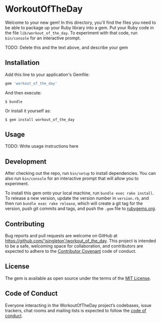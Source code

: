 # WorkoutOfTheDay

Welcome to your new gem! In this directory, you'll find the files you need to be able to package up your Ruby library into a gem. Put your Ruby code in the file `lib/workout_of_the_day`. To experiment with that code, run `bin/console` for an interactive prompt.

TODO: Delete this and the text above, and describe your gem

## Installation

Add this line to your application's Gemfile:

```ruby
gem 'workout_of_the_day'
```

And then execute:

    $ bundle

Or install it yourself as:

    $ gem install workout_of_the_day

## Usage

TODO: Write usage instructions here

## Development

After checking out the repo, run `bin/setup` to install dependencies. You can also run `bin/console` for an interactive prompt that will allow you to experiment.

To install this gem onto your local machine, run `bundle exec rake install`. To release a new version, update the version number in `version.rb`, and then run `bundle exec rake release`, which will create a git tag for the version, push git commits and tags, and push the `.gem` file to [rubygems.org](https://rubygems.org).

## Contributing

Bug reports and pull requests are welcome on GitHub at https://github.com/'jsingleton'/workout_of_the_day. This project is intended to be a safe, welcoming space for collaboration, and contributors are expected to adhere to the [Contributor Covenant](http://contributor-covenant.org) code of conduct.

## License

The gem is available as open source under the terms of the [MIT License](https://opensource.org/licenses/MIT).

## Code of Conduct

Everyone interacting in the WorkoutOfTheDay project’s codebases, issue trackers, chat rooms and mailing lists is expected to follow the [code of conduct](https://github.com/'jsingleton'/workout_of_the_day/blob/master/CODE_OF_CONDUCT.md).
